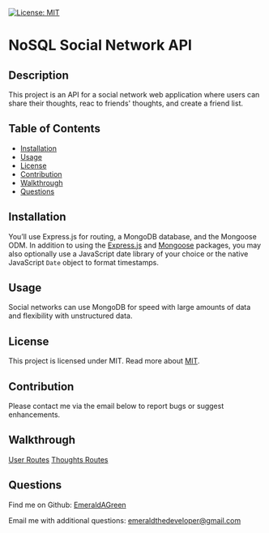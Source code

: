 
[![License: MIT](https://img.shields.io/badge/License-MIT-yellow.svg)](https://opensource.org/licenses/MIT)

# NoSQL Social Network API

## Description
This project is an API for a social network web application where users can share their thoughts, reac to friends' thoughts, and create a friend list.

## Table of Contents
* [Installation](#installation)
* [Usage](#usage)
* [License](#license)
* [Contribution](#contribution)
* [Walkthrough](#walkthrough)
* [Questions](#questions) 
  
## Installation
You’ll use Express.js for routing, a MongoDB database, and the Mongoose ODM. In addition to using the [Express.js](https://www.npmjs.com/package/express) and [Mongoose](https://www.npmjs.com/package/mongoose) packages, you may also optionally use a JavaScript date library of your choice or the native JavaScript `Date` object to format timestamps.

## Usage
Social networks can use MongoDB for speed with large amounts of data and flexibility with unstructured data.

## License
This project is licensed under  MIT.
Read more about [MIT](https://opensource.org/licenses/MIT).

## Contribution
Please contact me via the email below to report bugs or suggest enhancements.

## Walkthrough
[User Routes](https://drive.google.com/file/d/1lUjLhejf9_KkhJkeAiSFap2AV5f1YdCM/view)
[Thoughts Routes](https://drive.google.com/file/d/1XohuqQTMUxmHOSTu4KuG2YeRWdQA6GdI/view)
  
## Questions
Find me on Github: [EmeraldAGreen](https://github.com/EmeraldAGreen)

Email me with additional questions: emeraldthedeveloper@gmail.com
